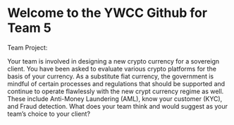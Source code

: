 # Welcome to the YWCC Github for Team 5

Team Project:

Your team is involved in designing a new crypto currency for a sovereign client. You have been asked to evaluate various crypto platforms for the basis of your currency. As a substitute fiat currency, the government is mindful of certain processes and regulations that should be supported and continue to operate flawlessly with the new crypt currency regime as well. These include Anti-Money Laundering (AML), know your customer (KYC), and Fraud detection. What does your team think and would suggest as your team’s choice to your client?
